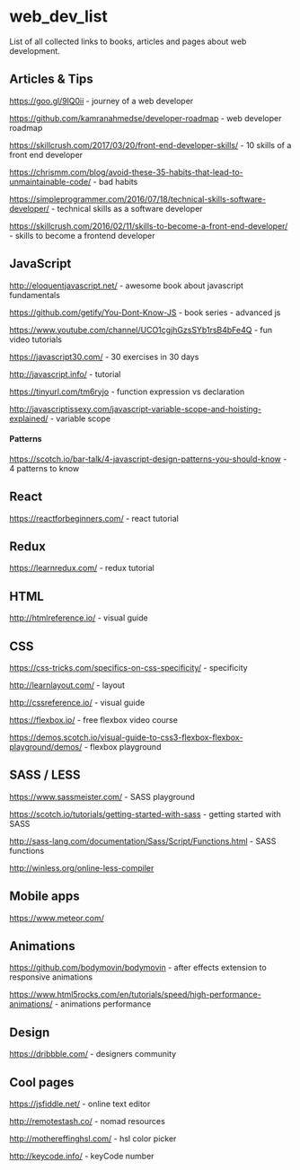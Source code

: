 # web_dev_list
List of all collected links to books, articles and pages about web development.

<h2>Articles & Tips</h2>

https://goo.gl/9lQ0ii - journey of a web developer

https://github.com/kamranahmedse/developer-roadmap - web developer roadmap

https://skillcrush.com/2017/03/20/front-end-developer-skills/ - 10 skills of a front end developer

https://chrismm.com/blog/avoid-these-35-habits-that-lead-to-unmaintainable-code/ - bad habits

https://simpleprogrammer.com/2016/07/18/technical-skills-software-developer/ - technical skills as a software developer

https://skillcrush.com/2016/02/11/skills-to-become-a-front-end-developer/ - skills to become a frontend developer
 

<h2>JavaScript</h2>

http://eloquentjavascript.net/ - awesome book about javascript fundamentals

https://github.com/getify/You-Dont-Know-JS - book series - advanced js

https://www.youtube.com/channel/UCO1cgjhGzsSYb1rsB4bFe4Q - fun video tutorials

https://javascript30.com/ - 30 exercises in 30 days

http://javascript.info/ - tutorial

https://tinyurl.com/tm6ryjo - function expression vs declaration 

http://javascriptissexy.com/javascript-variable-scope-and-hoisting-explained/ - variable scope
  
  
<h4>Patterns</h4>

https://scotch.io/bar-talk/4-javascript-design-patterns-you-should-know - 4 patterns to know


<h2>React</h2>

https://reactforbeginners.com/ - react tutorial


<h2>Redux</h2>

https://learnredux.com/ - redux tutorial


<h2>HTML</h2>

http://htmlreference.io/ - visual guide


<h2>CSS</h2>

https://css-tricks.com/specifics-on-css-specificity/ - specificity

http://learnlayout.com/ - layout

http://cssreference.io/ - visual guide

https://flexbox.io/ - free flexbox video course

https://demos.scotch.io/visual-guide-to-css3-flexbox-flexbox-playground/demos/ - flexbox playground


<h2>SASS / LESS</h2>

https://www.sassmeister.com/ - SASS playground

https://scotch.io/tutorials/getting-started-with-sass - getting started with SASS

http://sass-lang.com/documentation/Sass/Script/Functions.html - SASS functions

http://winless.org/online-less-compiler


<h2>Mobile apps</h2>

https://www.meteor.com/


<h2>Animations</h2>

https://github.com/bodymovin/bodymovin - after effects extension to responsive animations

https://www.html5rocks.com/en/tutorials/speed/high-performance-animations/ - animations performance


<h2>Design</h2>

https://dribbble.com/ - designers community


<h2>Cool pages</h2>

https://jsfiddle.net/ - online text editor

http://remotestash.co/ - nomad resources

http://mothereffinghsl.com/ - hsl color picker

http://keycode.info/ - keyCode number
